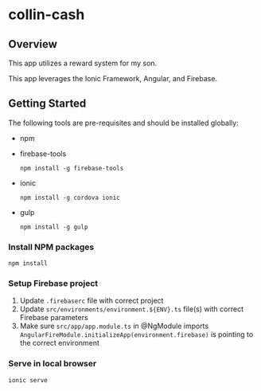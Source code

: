 # collin-cash

## Overview

This app utilizes a reward system for my son.

This app leverages the Ionic Framework, Angular, and Firebase.

## Getting Started

The following tools are pre-requisites and should be installed globally:

- npm
- firebase-tools

    `npm install -g firebase-tools`
- ionic

    `npm install -g cordova ionic`
- gulp

    `npm install -g gulp`

### Install NPM packages

`npm install`

### Setup Firebase project

1. Update `.firebaserc` file with correct project
2. Update `src/environments/environment.${ENV}.ts` file(s) with correct Firebase parameters
3. Make sure `src/app/app.module.ts` in @NgModule imports `AngularFireModule.initializeApp(environment.firebase)` is pointing to the correct environment

### Serve in local browser

`ionic serve`